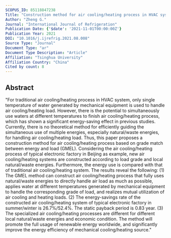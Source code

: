```yaml
---
SCOPUS_ID: 85118847238
Title: "Construction method for air cooling/heating process in HVAC system based on grade match between energy and load"
Author: "Zheng G."
Journal: "International Journal of Refrigeration"
Publication Date: {'$date': '2021-11-01T00:00:00Z'}
Publication Year: 2021
DOI: "10.1016/j.ijrefrig.2021.08.008"
Source Type: "Journal"
Document Type: "ar"
Document Type Description: "Article"
Affiliation: "Tsinghua University"
Affiliation Country: "China"
Cited by count: 8
---
```


## Abstract
"For traditional air cooling/heating process in HVAC system, only single temperature of water generated by mechanical equipment is used to handle air cooling/heating load. However, there is the potential to simultaneously use waters at different temperatures to finish air cooling/heating process, which has shown a significant energy-saving effect in previous studies. Currently, there is no theoretical method for efficiently guiding the simultaneous use of multiple energies, especially natural/waste energies, for handling air cooling/heating load. Thus, this paper proposes a construction method for air cooling/heating process based on grade match between energy and load (GMEL). Considering the air cooling/heating process of typical electronic factory in Beijing as example, new air cooling/heating systems are constructed according to load grade and local natural/waste energies. Furthermore, the energy use is compared with that of traditional air cooling/heating system. The results reveal the following: (1) The GMEL method can construct air cooling/heating process that fully uses natural/waste energies to directly handle air load as much as possible, applies water at different temperatures generated by mechanical equipment to handle the corresponding grade of load, and realizes mutual utilization of air cooling and heating loads. (2) The energy-savings rate of the constructed air cooling/heating system of typical electronic factory in summer/winter is 26.7%/52.4%. The static payback period is 0.83 year. (3) The specialized air cooling/heating processes are different for different local natural/waste energies and economic condition. The method will promote the full usage of renewable energy worldwide, and significantly improve the energy efficiency of mechanical cooling/heating source."
